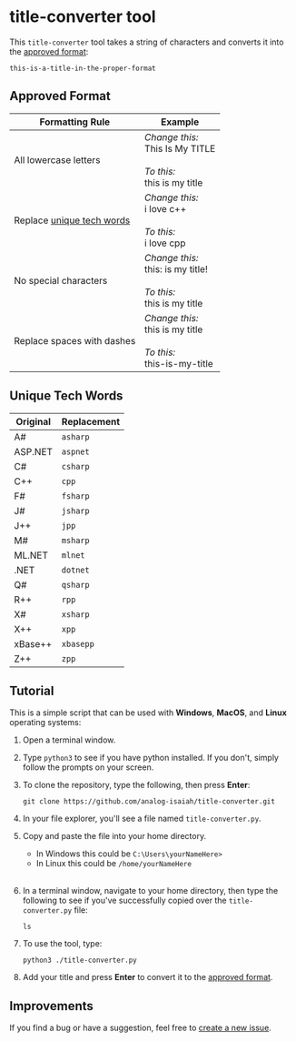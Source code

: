 # title-converter tool

This `title-converter` tool takes a string of characters and converts it into the [approved format](#formatting-rules):

`this-is-a-title-in-the-proper-format`

## Approved Format

|Formatting Rule|Example|
|------|-------|
|All lowercase letters|_Change this:_</br>This Is My TITLE</br></br>_To this:_</br>this is my title|
|Replace [unique tech words](#unique-tech-words)|_Change this:_</br>i love c++</br></br>_To this:_</br>i love cpp|
|No special characters|_Change this:_</br>this: is my title!</br></br>_To this:_</br>this is my title|
|Replace spaces with dashes|_Change this:_</br>this is my title</br></br>_To this:_</br>this-is-my-title|

## Unique Tech Words

|Original|Replacement|
|--------|-----------|
|A#|`asharp`|
|ASP.NET|`aspnet`|
|C#|`csharp`|
|C++|`cpp`|
|F#|`fsharp`|
|J#|`jsharp`|
|J++|`jpp`|
|M#|`msharp`|
|ML.NET|`mlnet`|
|.NET|`dotnet`|
|Q#|`qsharp`|
|R++|`rpp`|
|X#|`xsharp`|
|X++|`xpp`|
|xBase++|`xbasepp`|
|Z++|`zpp`|

## Tutorial

This is a simple script that can be used with **Windows**, **MacOS**, and **Linux** operating systems:

1. Open a terminal window.

2. Type `python3` to see if you have python installed. If you don't, simply follow the prompts on your screen.

3. To clone the repository, type the following, then press **Enter**:

    ```
    git clone https://github.com/analog-isaiah/title-converter.git
    ```
4. In your file explorer, you'll see a file named `title-converter.py`.

5. Copy and paste the file into your home directory.

    - In Windows this could be `C:\Users\yourNameHere>`
    - In Linux this could be `/home/yourNameHere`
</br></br>
6. In a terminal window, navigate to your home directory, then type the following to see if you've successfully copied over the `title-converter.py` file:

    ```
    ls
    ```

6. To use the tool, type:

    ```
    python3 ./title-converter.py
    ```

7. Add your title and press **Enter** to convert it to the [approved format](#approved-format).

## Improvements

If you find a bug or have a suggestion, feel free to [create a new issue](https://github.com/analog-isaiah/title-converter/issues/new/choose).
